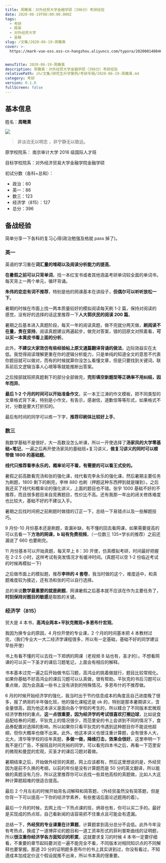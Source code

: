 ```yaml
---
title: 周瞰熹：对外经贸大学金融学硕（396分）考研经验
date: 2020-06-19T00:00:00.000Z
tags:
  - 考研
  - 南审
  - 对外经贸大学
  - 金融
slug: /文集/2020-06-19-周瞰熹
cover: >-
  https://mark-vue-oss.oss-cn-hangzhou.aliyuncs.com/typora/20200814084639.png?x-oss-process=style/cover-compress


menuTitle: 2020-06-19-周瞰熹
description: 周瞰熹：对外经贸大学金融学硕（396分）考研经验
relativePath: zh/文集/研究生升学案例/考研专辑/2020-06-19-周瞰熹.md
category: 考研
version: 0.1.0
fullScreen: false
---
```


## 基本信息

姓名：**周瞰熹**

![](https://mark-vue-oss.oss-cn-hangzhou.aliyuncs.com/typora/周瞰熹-square.jpg)

> 非淡泊无以明志 ，非宁静无以致远。

原学校院系： 南京审计大学 2016 级国际人才班

目标学校院系：对外经济贸易大学金融学院金融学硕

初试分数（各科+总和）：

- 政治：60
- 英一：86
- 数三：123
- 经济学（815）：127
- 总分：396

<!-- more -->

## 备战经验

简单分享一下各科的复习心得(政治勉强及格就 pass 掉了)。

### 英一

英语的学习重在**词汇量的堆砌以及阅读分析能力的提高**。

**在暑假之前可以只背单词**，找一本红宝书或者其他涵盖考研单词较全面的单词书，每天背上一两个单元，循环背诵。

**朱伟的恋恋有词不推荐**，特别是他的网课基本在讲段子，**但偶尔可以听听放松一下**。

暑期的时候在市面上找一两本质量较好的模拟阅读每天刷 1-2 篇，保持对阅读的感觉，没有好的选择的话这里推荐一下**人大郭庆民的阅读 200 篇**。

暑期之后基本进入真题阶段，每天一年的阅读真题，做不完就分两天做，**刷阅读不在量，贵在坚持**。阅读真题建议两遍起步，做完对答案，错的回原文对照着看，**可以买一本黄皮书看上面的分析**。

此外，**不建议大家效仿有些经验帖上原文通篇翻译背诵的做法**，边际效益实在太低。我觉得阅读理解更重在你的逻辑分析能力，只是单纯的知道全文的意思不代表你题目就可以做对，而有的时候就算你没怎么看懂文章，但是只要找到关键词，联系前后文逻辑当事人心境等等就能推断出答案。

之后按部就班把真题剩下的部分全部做完，**完形填空新题型等正确率不用纠结，因年而异**。

**最后 1-2 个月的时间可以开始准备作文**，买一本王江涛的作文模板，把不同类型的文章格式背下来，特别是小作文，有告示，感谢信，道歉信等等形式，如果格式不对，分数是要大打折扣的。

最后有时间的同学可以练一下字，**推荐印刷体比较好上手**。

### 数三

我数学基础不是很好，大一高数没怎么听课，所以一开使选择了**汤家凤的大学零基础+笔记**，一遍之后再开使汤家凤的基础班+复习讲义，**做复习讲义的同时可以顺带做 1800 的基础题**。

**线代只推荐看李永乐的，概率论可不看，有需要的可以看王式安的。**

暑假之前高数看完汤和张的强化课，线代看完李永乐的强化课，然后暑期主要任务为刷题，1800 剩下的刷完，李林 880 也刷（押题这种东西押到就是赚到）。之后我还买了线代和概率论的强化讲义，上面的题目也不错。张宇 1000 基础不好的不推荐，而且很多题目来自竞赛题目，性价比不高。还有我那一年出的闭关修炼难度也比较大，基础不好的不建议入手。

暑期之后找时间把之前刷题时做错的订正一下，总结一下易错点以及一些解题技巧。

9 月份-10 月份基本还是刷题，查漏补缺，有不懂的回去看网课，如果需要提高的可以去看一下**方浩的网课，b 站有免费视频**，（一位数三 135+学长的推荐）之前还漏说了 660 也要刷完。

11 月份基本可以开始真题，每天早上 8：30 开使，仿真模拟考研，时间最好把握在 2-2.5 小时，这样考试有突发情况才有缓冲时间。(真题可以空 1-2 份临近考试的时候再模拟一下)

之后做市面上的模拟题，推荐**李林的 4 套卷**，我当时做的这个，难度适中，和真题难度较为接近，还有汤和张的可以自行选择。

总的来说**数学最重要的就是刷题**，网课暑假之后基本就不应该在作为主要任务了，**时刻保持对题目的敏感**是取胜的关键。

### 经济学（815）

贸大是 4 本书，**高鸿业两本+平狄克微观+多恩布什宏观**。

我因为换专业的原因，4 月份开使的专业课，2 个月的时间基本把 4 本教材过完，（我们专业大一大二经济学课程很多，所以有一定基础，基础不好的同学建议早些开使）

书上有看不懂的可以去找一下郑炳的网课（老视频 B 站也有，圣才的）。不想看网课的可以买一下圣才的课后习题笔记，上面会有相应的解释。

书本基本过完一遍之后开始做书后习题，高鸿业的挑着做就行，题目比较常规化。如果你基础不好高鸿业的课后习题可以认真做，很有帮助。平狄克的书后习题可以重点做，因为会涵盖一些书上没有讲到的特殊情况。多恩布什的不推荐做。

6 月的时候开始经济学的强化，我当时出于节约信息成本的角度且自己进度晚了很多，报了炳哥的半年强化班，他的强化课程还是 ok 的，特别是那本暑期讲义，含金量很高，因为他这本讲义是面向各个学校的考生的，所以糅合了不同版本宏微观经济学教材的重点。**这一点很重要，因为经济学的考试很喜欢打擦边球**，比如说食品配给券的问题，平狄克上的情况很少，而范里安的书上会讲到不同的情况下，食品券配置对选择的影响，所以如果你只看平狄克的书遇到这种题目你不能说他超纲，但你大概率也做不出来。此外，他这本讲义也很注重计算题，会有很多人大，北大，清华等学校的往年真题，**多做一做，降维打击，效果会很好**。这里申明一下我不是打广告，不报班且时间充裕的同学，可以看完四本书之后，再看一下范里安的微观和曼昆的宏观，买圣才的课后习题对着做。

暑期结束之后，开始做外经贸的真题，网上应该都有，然后这里想说的是，外经贸因为是前不久换的考纲，以前的年份是没有计算题而是 50 分的英文翻译，所以能做的真题没有几份，所以这里推荐你可以去找一些其他高校的真题做，比如人大这种计算题超难的很适合提高。

最后 2 个月左右的时候开始背名词解释和简答题，（外经贸虽然没有简答题，但是你背一下可以提高一下你的经济学素养，有些套话后面论述题用的着）。

最后一个月的时候，去网上找一下热点课的班，炳哥也有，你可以买二手的。最好是买现成的热点班，自己看新闻的话容易抓不住重点且可能会有遗漏。

总结一下，**外经贸的专业课重在计算题**，计算题拿到高分总分不会低。此外今年没有考热点，换成了一道博弈论的题目和一道工资率形式的菲利普斯曲线的证明题，所以**很注重你经济学各方面知识的积累**，这就要求复习的时候 4 本书一定要仔细看，不重要的章节起码要浏览一遍不能完全不看，不同版本对相同知识点的不同解释也要掌握。那道 20 分的证明题多恩布什的书上其实讲到过，你没有看过，不知道成本加成定价这个假设就推不出来，所以书本真的很重要。
